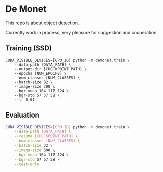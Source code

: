 # De Monet

This repo is about object detection.

Currently work in process, very pleasure for suggestion and cooperation.

## Training (SSD)
```
CUDA_VISIBLE_DEVICES=[GPU_ID] python -m demonet.train \
    --data-path [DATA_PATH] \
    --output-dir [CHECKPOINT_PATH] \
    --epochs [NUM_EPOCHS] \
    --num-classes [NUM_CLASSES] \
    --batch-size 32 \
    --image-size 300 \
    --bgr-mean 104 117 124 \
    --bgr-std 57 57 58 \
    --lr 0.01
```

## Evaluation

```sh
CUDA_VISIBLE_DEVICES=[GPU_ID] python -m demonet.train \
    --data-path [DATA_PATH] \
    --resume [CHECKPOINT_PATH] \
    --num-classes [NUM_CLASSES] \
    --batch-size 32 \
    --image-size 300 \
    --bgr-mean 104 117 124 \
    --bgr-std 57 57 58 \
    --test-only
```
